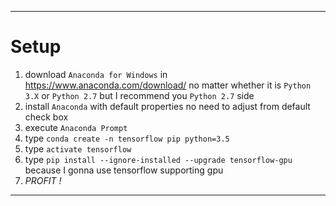 
---

# Setup
1. download `Anaconda for Windows` in https://www.anaconda.com/download/
no matter whether it is `Python 3.X` or `Python 2.7`
but I recommend you `Python 2.7` side
2. install `Anaconda` with default properties
no need to adjust from default check box
3. execute `Anaconda Prompt`
4. type `conda create -n tensorflow pip python=3.5`
5. type `activate tensorflow`
6. type `pip install --ignore-installed --upgrade tensorflow-gpu`
because I gonna use tensorflow supporting gpu
7. _PROFIT !_

---
